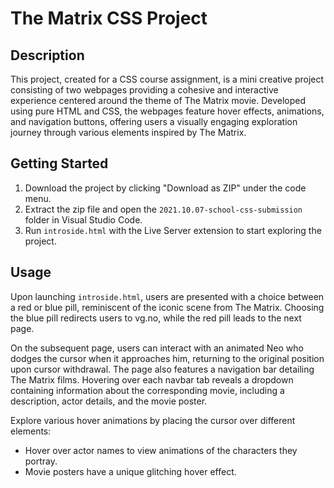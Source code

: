 # The Matrix CSS Project

## Description
This project, created for a CSS course assignment, is a mini creative project consisting of two webpages providing a cohesive and interactive experience centered around the theme of The Matrix movie. Developed using pure HTML and CSS, the webpages feature hover effects, animations, and navigation buttons, offering users a visually engaging exploration journey through various elements inspired by The Matrix.

## Getting Started
1. Download the project by clicking "Download as ZIP" under the code menu.
2. Extract the zip file and open the `2021.10.07-school-css-submission` folder in Visual Studio Code.
3. Run `introside.html` with the Live Server extension to start exploring the project.

## Usage
Upon launching `introside.html`, users are presented with a choice between a red or blue pill, reminiscent of the iconic scene from The Matrix. Choosing the blue pill redirects users to vg.no, while the red pill leads to the next page. 

On the subsequent page, users can interact with an animated Neo who dodges the cursor when it approaches him, returning to the original position upon cursor withdrawal. The page also features a navigation bar detailing The Matrix films. Hovering over each navbar tab reveals a dropdown containing information about the corresponding movie, including a description, actor details, and the movie poster. 

Explore various hover animations by placing the cursor over different elements:
- Hover over actor names to view animations of the characters they portray.
- Movie posters have a unique glitching hover effect.
